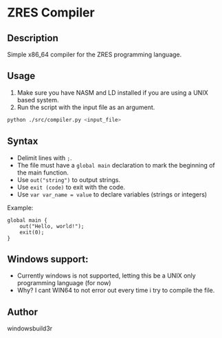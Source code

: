 # ZRES Compiler

## Description
Simple x86_64 compiler for the ZRES programming language.

## Usage
1. Make sure you have NASM and LD installed if you are using a UNIX based system.
2. Run the script with the input file as an argument.

```bash
python ./src/compiler.py <input_file>
```

## Syntax
- Delimit lines with `;`.
- The file must have a `global main` declaration to mark the beginning of the main function.
- Use `out("string")` to output strings.
- Use `exit (code)` to exit with the code.
- Use `var var_name = value` to declare variables (strings or integers)

Example:
```plaintext
global main {
    out("Hello, world!");
    exit(0);
}
```

## Windows support:
- Currently windows is not supported, letting this be a UNIX only programming language (for now)
- Why? I cant WIN64 to not error out every time i try to compile the file.

## Author
windowsbuild3r
